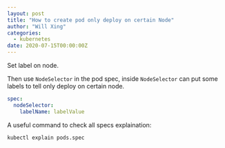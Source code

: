```yaml
---
layout: post
title: "How to create pod only deploy on certain Node"
author: "Will Xing"
categories:
  - kubernetes
date: 2020-07-15T00:00:00Z
---
```


Set label on node.

Then use `NodeSelector` in the pod spec, inside `NodeSelector` can put some labels to tell only deploy on certain node.

```yaml
spec:
  nodeSelector:
    labelName: labelValue
```

A useful command to check all specs explaination:

`kubectl explain pods.spec`